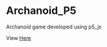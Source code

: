 # Archanoid_P5
Archanoid game developed using p5_js

View [Here](https://pauldedward.github.io/Archanoid_P5/)
